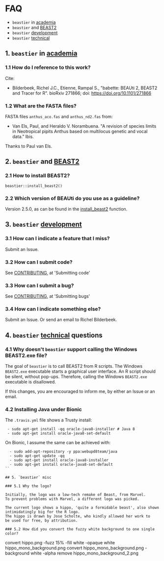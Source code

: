 # FAQ

 * `beastier` in [academia](#academia) 
 * `beastier` and [BEAST2](#BEAST2)
 * `beastier` [development](#development) 
 * `beastier` [technical](#technical)

## 1. `beastier` in [academia](#academia)

### 1.1 How do I reference to this work?

Cite:

 * Bilderbeek, Richel J.C., Etienne, Rampal S., "babette: BEAUti 2, BEAST2 and Tracer for R". bioRxiv 271866; doi: https://doi.org/10.1101/271866

### 1.2 What are the FASTA files?

FASTA files `anthus_aco.fas` and `anthus_nd2.fas` from:
 
 * Van Els, Paul, and Heraldo V. Norambuena. "A revision of species limits in Neotropical pipits Anthus based on multilocus genetic and vocal data." Ibis.

Thanks to Paul van Els.

## 2. `beastier` and [BEAST2](#BEAST2)

### 2.1 How to install BEAST2?

```
beastier::install_beast2()
```

### 2.2 Which version of BEAUti do you use as a guideline?

Version 2.5.0, as can be found in the [install_beast2](https://github.com/richelbilderbeek/beastier/blob/master/R/install_beast2.R) function.

## 3. `beastier` [development](#development) 

### 3.1 How can I indicate a feature that I miss?

Submit an Issue.

### 3.2 How can I submit code?

See [CONTRIBUTING](CONTRIBUTING.md), at 'Submitting code'

### 3.3 How can I submit a bug?

See [CONTRIBUTING](CONTRIBUTING.md), at 'Submitting bugs' 

### 3.4 How can I indicate something else?

Submit an Issue. Or send an email to Richel Bilderbeek.

## 4. `beastier` [technical](#technical) questions

### 4.1 Why doesn't `beastier` support calling the Windows BEAST2.exe file?

The goal of `beastier` is to call BEAST2 from R scripts.
The Windows `BEAST2.exe` executable starts a graphical user interface.
An R script should be silent, without pop-ups. 
Therefore, calling the Windows `BEAST2.exe` executable is disallowed.

If this changes, you are encouraged to inform me, by either an Issue
or an email.

### 4.2 Installing Java under Bionic

The `.travis.yml` file shows a Trusty install:

```
 - sudo apt-get install -qq oracle-java8-installer # Java 8
 - sudo apt-get install oracle-java8-set-default
```

On Bionic, I assume the same can be achieved with:


```
  - sudo add-apt-repository -y ppa:webupd8team/java 
  - sudo apt-get update -qq
  - sudo apt-get install oracle-java8-installer
  - sudo apt-get install oracle-java8-set-default
``

## 5. `beastier` misc

### 5.1 Why the logo?

Initially, the logo was a low-tech remake of Beast, from Marvel.
To prevent problems with Marvel, a different logo was picked.

The current logo shows a hippo, 'quite a formidable beast', also shown
intimidatingly big for the R logo. 
The hippo is drawn by Jose Scholte, who kindly allowed her work to
be used for free, by attribution.

### 5.2 How did you convert the fuzzy white background to one single color?

```
convert hippo.png -fuzz 15% -fill white -opaque white hippo_mono_background.png
convert hippo_mono_background.png -background white -alpha remove hippo_mono_background_2.png
```

